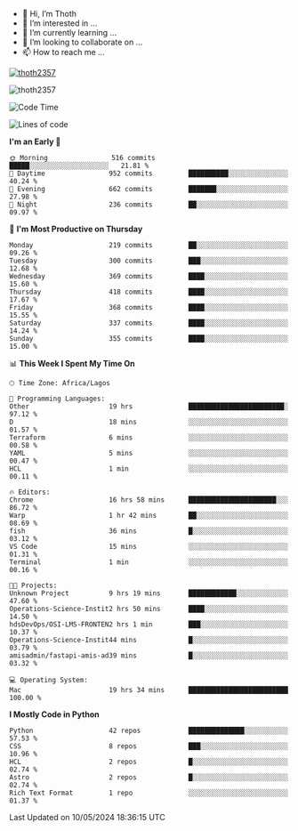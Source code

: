 <!---
thoth2357/thoth2357 is a ✨ special ✨ repository because its `README.md` (this file) appears on your GitHub profile.
You can click the Preview link to take a look at your changes.
--->

- 👋 Hi, I’m Thoth
- 👀 I’m interested in ...
- 🌱 I’m currently learning ...
- 💞️ I’m looking to collaborate on ...
- 📫 How to reach me ...


<p align="left"> <a href="https://github.com/ryo-ma/github-profile-trophy"><img src="https://github-profile-trophy.vercel.app/?username=thoth2357&theme=gruvbox&no-bg=true&no-frame=false&title=MultiLanguage,Commits,Repositories,Stars,Followers,PullRequest,Reviews,Issues" alt="thoth2357" /></a> </p>

<p align="left"> <img src="https://komarev.com/ghpvc/?username=thoth2357&label=Profile%20views&color=0e75b6&style=flat" alt="thoth2357" /> </p>

<!--START_SECTION:waka-->
![Code Time](http://img.shields.io/badge/Code%20Time-2%2C940%20hrs%2040%20mins-blue)

![Lines of code](https://img.shields.io/badge/From%20Hello%20World%20I%27ve%20Written-30.9%20million%20lines%20of%20code-blue)

**I'm an Early 🐤** 

```text
🌞 Morning                516 commits         █████░░░░░░░░░░░░░░░░░░░░   21.81 % 
🌆 Daytime                952 commits         ██████████░░░░░░░░░░░░░░░   40.24 % 
🌃 Evening                662 commits         ███████░░░░░░░░░░░░░░░░░░   27.98 % 
🌙 Night                  236 commits         ██░░░░░░░░░░░░░░░░░░░░░░░   09.97 % 
```
📅 **I'm Most Productive on Thursday** 

```text
Monday                   219 commits         ██░░░░░░░░░░░░░░░░░░░░░░░   09.26 % 
Tuesday                  300 commits         ███░░░░░░░░░░░░░░░░░░░░░░   12.68 % 
Wednesday                369 commits         ████░░░░░░░░░░░░░░░░░░░░░   15.60 % 
Thursday                 418 commits         ████░░░░░░░░░░░░░░░░░░░░░   17.67 % 
Friday                   368 commits         ████░░░░░░░░░░░░░░░░░░░░░   15.55 % 
Saturday                 337 commits         ████░░░░░░░░░░░░░░░░░░░░░   14.24 % 
Sunday                   355 commits         ████░░░░░░░░░░░░░░░░░░░░░   15.00 % 
```


📊 **This Week I Spent My Time On** 

```text
🕑︎ Time Zone: Africa/Lagos

💬 Programming Languages: 
Other                    19 hrs              ████████████████████████░   97.12 % 
D                        18 mins             ░░░░░░░░░░░░░░░░░░░░░░░░░   01.57 % 
Terraform                6 mins              ░░░░░░░░░░░░░░░░░░░░░░░░░   00.58 % 
YAML                     5 mins              ░░░░░░░░░░░░░░░░░░░░░░░░░   00.47 % 
HCL                      1 min               ░░░░░░░░░░░░░░░░░░░░░░░░░   00.11 % 

🔥 Editors: 
Chrome                   16 hrs 58 mins      ██████████████████████░░░   86.72 % 
Warp                     1 hr 42 mins        ██░░░░░░░░░░░░░░░░░░░░░░░   08.69 % 
fish                     36 mins             █░░░░░░░░░░░░░░░░░░░░░░░░   03.12 % 
VS Code                  15 mins             ░░░░░░░░░░░░░░░░░░░░░░░░░   01.31 % 
Terminal                 1 min               ░░░░░░░░░░░░░░░░░░░░░░░░░   00.16 % 

🐱‍💻 Projects: 
Unknown Project          9 hrs 19 mins       ████████████░░░░░░░░░░░░░   47.60 % 
Operations-Science-Instit2 hrs 50 mins       ████░░░░░░░░░░░░░░░░░░░░░   14.50 % 
hdsDevOps/OSI-LMS-FRONTEN2 hrs 1 min         ███░░░░░░░░░░░░░░░░░░░░░░   10.37 % 
Operations-Science-Instit44 mins             █░░░░░░░░░░░░░░░░░░░░░░░░   03.79 % 
amisadmin/fastapi-amis-ad39 mins             █░░░░░░░░░░░░░░░░░░░░░░░░   03.32 % 

💻 Operating System: 
Mac                      19 hrs 34 mins      █████████████████████████   100.00 % 
```

**I Mostly Code in Python** 

```text
Python                   42 repos            ██████████████░░░░░░░░░░░   57.53 % 
CSS                      8 repos             ███░░░░░░░░░░░░░░░░░░░░░░   10.96 % 
HCL                      2 repos             █░░░░░░░░░░░░░░░░░░░░░░░░   02.74 % 
Astro                    2 repos             █░░░░░░░░░░░░░░░░░░░░░░░░   02.74 % 
Rich Text Format         1 repo              ░░░░░░░░░░░░░░░░░░░░░░░░░   01.37 % 
```




 Last Updated on 10/05/2024 18:36:15 UTC
<!--END_SECTION:waka-->
<!--![](http://github-profile-summary-cards.vercel.app/api/cards/profile-details?username=thoth2357&theme=2077)

![](http://github-profile-summary-cards.vercel.app/api/cards/stats?username=thoth2357&theme=2077)![](http://github-profile-summary-cards.vercel.app/api/cards/productive-time?username=thoth2357&theme=2077&utcOffset=8) -->
